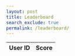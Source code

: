 ```yaml
---
layout: post 
title: Leaderboard
search_exclude: true
permalink: /leaderboard/
---
```


<html lang="en">
<body>

  <table id="leaderboard">
    <thead>
      <tr>
        <th>User ID</th>
        <th>Score</th>
      </tr>
    </thead>
    <tbody>
      <!-- Rows will be inserted here -->
    </tbody>
  </table>

  <script>
    fetch('http://127.0.0.1:3434/api/score/all_users')
      .then(response => response.json())
      .then(data => {
        const tbody = document.querySelector('#leaderboard tbody');

        // Sort by score, descending
        data.sort((a, b) => b.score - a.score);

        data.forEach(entry => {
          const row = document.createElement('tr');

          const userCell = document.createElement('td');
          userCell.textContent = entry.user_id;

          const scoreCell = document.createElement('td');
          scoreCell.textContent = entry.score;

          row.appendChild(userCell);
          row.appendChild(scoreCell);
          tbody.appendChild(row);
        });
      })
      .catch(error => {
        console.error('Error fetching leaderboard data:', error);
      });
  </script>

</body>
</html>